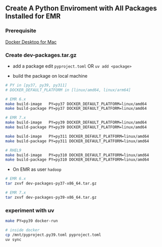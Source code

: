 ## Create A Python Enviroment with All Packages Installed for EMR

### Prerequisite

[Docker Desktop for Mac](https://www.docker.com/products/docker-desktop)

### Create dev-packages.tar.gz

- add a package edit `pyproject.toml` OR `uv add <package>`

- build the package on local machine

```bash
# PY in [py37, py39, py311]
# DOCKER_DEFAULT_PLATFORM in [linux/amd64, linux/arm64]

# EMR 6.x
make build-image   PY=py37 DOCKER_DEFAULT_PLATFORM=linux/amd64
make build-package PY=py37 DOCKER_DEFAULT_PLATFORM=linux/amd64

# EMR 7.x
make build-image   PY=py39 DOCKER_DEFAULT_PLATFORM=linux/amd64
make build-package PY=py39 DOCKER_DEFAULT_PLATFORM=linux/amd64

make build-image   PY=py311 DOCKER_DEFAULT_PLATFORM=linux/amd64
make build-package PY=py311 DOCKER_DEFAULT_PLATFORM=linux/amd64

# RHEL9
make build-image   PY=py310 DOCKER_DEFAULT_PLATFORM=linux/amd64
make build-package PY=py310 DOCKER_DEFAULT_PLATFORM=linux/amd64
```

- On EMR as user `hadoop`

```bash
# EMR 6.x
tar zxvf dev-packages-py37-x86_64.tar.gz

# EMR 7.x
tar zxvf dev-packages-py39-x86_64.tar.gz
```

### experiment with uv

```bash
make PY=py39 docker-run

# inside docker
cp /mnt/pyproject.py39.toml pyproject.toml
uv sync
```
